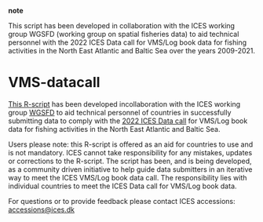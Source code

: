 **note**

This script has been developed in collaboration with the ICES working group WGSFD (working group on spatial fisheries data) to aid technical personnel with the 2022 ICES Data call for VMS/Log book data for fishing activities in the North East Atlantic and Baltic Sea over the years 2009-2021.

# VMS-datacall

[This R-script](https://github.com/ices-eg/wg_WGSFD/blob/master/VMS-datacall/VMSdatacall_proposedWorkflow.r "Data Workflow") has been developed incollaboration with the ICES working group [WGSFD](http://www.ices.dk/community/groups/Pages/WGSFD.aspx "Working Group on Spatial Fisheries Data") to aid technical personnel of countries in successfully submitting data to comply with the   [2022 ICES Data call](http://www.ices.dk/sites/pub/Publication%20Reports/Data%20calls/datacall.2020.VMS_LogBook_data.pdf) for VMS/Log book data for fishing activities in the North East Atlantic and Baltic Sea. 

Users please note: this R-script is offered as an aid for countries to use and is not mandatory. ICES cannot take responsibility for any mistakes, updates or corrections to the R-script. The script has been, and is being developed, as a community driven initiative to help guide data submitters in an iterative way to meet the ICES VMS/Log book data call. The responsibility lies with individual countries to meet the ICES Data call for VMS/Log book data.

For questions or to provide feedback please contact ICES accessions: <accessions@ices.dk>

